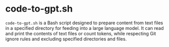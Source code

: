 # code-to-gpt.sh

`code-to-gpt.sh` is a Bash script designed to prepare content from text files in a specified directory for feeding into a large language model. It can read and print the contents of text files or count tokens, while respecting Git ignore rules and excluding specified directories and files.
